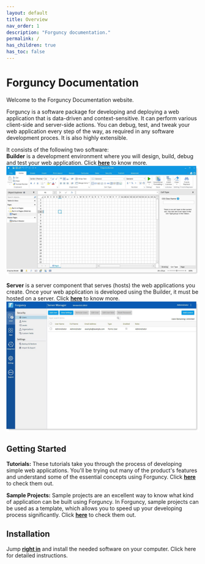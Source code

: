 ```yaml
---
layout: default
title: Overview
nav_order: 1
description: "Forguncy documentation."
permalink: /
has_children: true
has_toc: false
---
```


# Forguncy Documentation

Welcome to the Forguncy Documentation website.

Forguncy is a software package for developing and deploying a web application that is data-driven and context-sensitive. It can perform various client-side and server-side actions. You can debug, test, and tweak your web application every step of the way, as required in any software development proces. It is also highly extensible.

It consists of the following two software:  
**Builder** is a development environment where you will design, build, debug and test your web application. Click **[here](overview/about-forguncy-builder/)** to know more.
  ![forguncy-builder](/assets/images/product-images/builder2.jpg)

**Server** is a server component that serves (hosts) the web applications you create. Once your web application is developed using the Builder, it must be hosted on a server. Click **[here](overview/about-forguncy-server/)** to know more.
  ![forguncy-builder](/assets/images/product-images/server1.jpg)

## Getting Started
**Tutorials:** These tutorials take you through the process of developing simple web applications. You'll be trying out many of the product's features and understand some of the essential concepts using Forguncy. Click **[here](getting-started/tutorials/)** to check them out.

**Sample Projects:** Sample projects are an excellent way to know what kind of application can be built using Forguncy. In Forguncy, sample projects can be used as a template, which allows you to speed up your developing process significantly. Click **[here](getting-started/samples/)** to check them out.

## Installation
Jump **[right in](installation/)** and install the needed software on your computer. Click here for detailed instructions.

